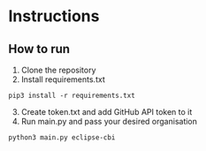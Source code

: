 # Instructions

## How to run

1. Clone the repository
2. Install requirements.txt
```
pip3 install -r requirements.txt
```
3. Create token.txt and add GitHub API token to it
4. Run main.py and pass your desired organisation
```
python3 main.py eclipse-cbi
```

